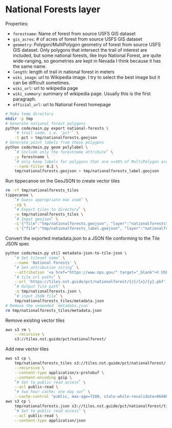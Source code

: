 # National Forests layer

Properties:

- `forestname`: Name of forest from source USFS GIS dataset
- `gis_acres`: # of acres of forest from source USFS GIS dataset
- `geometry`: Polygon/MultiPolygon geometry of forest from source USFS GIS
  dataset. Only polygons that intersect the trail of interest are included, but
  some national forests, like Inyo National Forest, are quite wide-ranging, so
  geometries are kept in Nevada I think because it has the same name.
- `length`: length of trail in national forest in meters
- `wiki_image`: url to Wikipedia image. I try to select the best image but it
  can be difficult sometimes.
- `wiki_url`: url to wikipedia page
- `wiki_summary`: summary of wikipedia page. Usually this is the first paragraph.
- `official_url`: url to National Forest homepage

```bash
# Make temp directory
mkdir -p tmp
# Generate national forest polygons
python code/main.py export national-forests \
    `# trail code, i.e. 'pct'` \
    -t pct > tmp/nationalforests.geojson
# Generate point labels from those polygons
python code/main.py geom polylabel \
    `# include only the forestname attribute` \
    -y forestname \
    `# only keep labels for polygons that are >=30% of MultiPolygon area` \
    --rank-filter 0.2 \
    tmp/nationalforests.geojson > tmp/nationalforests_label.geojson
```

Run tippecanoe on the GeoJSON to create vector tiles
```bash
rm -rf tmp/nationalforests_tiles
tippecanoe \
    `# Guess appropriate max zoom` \
    -zg \
    `# Export tiles to directory` \
    -e tmp/nationalforests_tiles \
    `# Input geojson` \
    -L'{"file":"tmp/nationalforests.geojson", "layer":"nationalforests"}' \
    -L'{"file":"tmp/nationalforests_label.geojson", "layer":"nationalforests_label"}'
```

Convert the exported metadata.json to a JSON file conforming to the Tile JSON
spec
```bash
python code/main.py util metadata-json-to-tile-json \
    `# Set tileset name` \
    --name 'National Forests' \
    `# Set attribution string` \
    --attribution '<a href="https://www.nps.gov/" target="_blank">© USFS</a>' \
    `# tile url paths` \
    --url 'https://tiles.nst.guide/pct/nationalforest/{z}/{x}/{y}.pbf' \
    `# Output file path` \
    -o tmp/nationalforests.json \
    `# input JSON file` \
    tmp/nationalforests_tiles/metadata.json
# Remove the unneeded `metadata.json`
rm tmp/nationalforests_tiles/metadata.json
```

Remove existing vector tiles
```bash
aws s3 rm \
    --recursive \
    s3://tiles.nst.guide/pct/nationalforest/
```

Add new vector tiles
```bash
aws s3 cp \
    tmp/nationalforests_tiles s3://tiles.nst.guide/pct/nationalforest/ \
    --recursive \
    --content-type application/x-protobuf \
    --content-encoding gzip \
    `# Set to public read access` \
    --acl public-read \
    `# two hour cache; one day swr` \
    --cache-control "public, max-age=7200, stale-while-revalidate=86400"
aws s3 cp \
    tmp/nationalforests.json s3://tiles.nst.guide/pct/nationalforest/tile.json \
    `# Set to public read access` \
    --acl public-read \
    --content-type application/json
```
